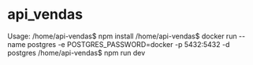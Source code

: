 # api_vendas
Usage:
/home/api-vendas$ npm install
/home/api-vendas$ docker run --name postgres -e POSTGRES_PASSWORD=docker -p 5432:5432 -d postgres
/home/api-vendas$ npm run dev
